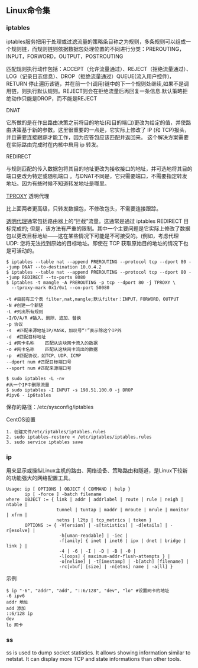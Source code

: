 ## Linux命令集

### iptables

iptables服务把用于处理或过滤流量的策略条目称之为规则，多条规则可以组成一个规则链，而规则链则依据数据包处理位置的不同进行分类：PREROUTING，INPUT，FORWORD，OUTPUT，POSTROUTING

匹配规则执行动作包括：ACCEPT（允许流量通过）、REJECT（拒绝流量通过）、LOG（记录日志信息）、DROP（拒绝流量通过）QUEUE(流入用户控件)，RETURN 停止遍历该链，并在前一个(调用)链中的下一个规则处继续,如果不是调用链，则执行默认规则。REJECT则会在拒绝流量后再回复一条信息.默认策略拒绝动作只能是DROP，而不能是REJECT

DNAT

 它所做的是在作出路由决策之前将目的地址(和目的端口)更改为给定的值，并使路由决策基于新的参数。这里很重要的一点是，它实际上修改了 IP (和 TCP)报头，并且需要连接跟踪才能工作，因为应答包应该匹配并返回来。  这个解决方案需要在实际路由完成时在内核中启用 ip 转发。 

REDIRECT

 与规则匹配的传入数据包将其目的地址更改为接收接口的地址，并可选地将其目的端口更改为特定或随机端口 。与DNAT不同是，它只需要端口，不需要指定转发地址。因为有些时候不知道转发地址是哪里。

[TPROXY](http://gsoc-blog.ecklm.com/iptables-redirect-vs.-dnat-vs.-tproxy/) 透明代理

比上面两者更高级，只转发数据包，不修改包头，不需要连接跟踪。 

[透明代理](https://www.kernel.org/doc/Documentation/networking/tproxy.txt)通常包括路由器上的“拦截”流量。这通常是通过 iptables REDIRECT 目标完成的; 但是，该方法有严重的限制。其中一个主要问题是它实际上修改了数据包以更改目标地址——这在某些情况下可能是不可接受的。(例如，考虑代理 UDP: 您将无法找到原始的目标地址。即使在 TCP 获取原始目的地址的情况下也是可活动的。 



```shell
$ iptables --table nat --append PREROUTING --protocol tcp --dport 80 --jump DNAT --to-destination 10.0.4.2
$ iptables --table nat --append PREROUTING --protocol tcp --dport 80 --jump REDIRECT --to-ports 8080
$ iptables -t mangle -A PREROUTING -p tcp --dport 80 -j TPROXY \
  --tproxy-mark 0x1/0x1 --on-port 50080
```



```shell
-t #目前有三个表 filter,nat,mangle;默认filter：INPUT，FORWORD，OUTPUT
-N #创建一个新链
-L #列出所有规则
-I/D/A/R #插入、删除、追加、替换
-p 协议
-s	#匹配来源地址IP/MASK，加叹号“!”表示除这个IP外
-d	#匹配目标地址
-i #网卡名称	匹配从这块网卡流入的数据
-o #网卡名称	匹配从这块网卡流出的数据
-p	#匹配协议，如TCP、UDP、ICMP
--dport num	#匹配目标端口号
--sport num	#匹配来源端口号
```

```shell
$ sudo iptables -L -nv
#从一个IP中删除流量
$ sudo iptables -I INPUT -s 198.51.100.0 -j DROP
#ipv6 - ip6tables
```



保存的路径：/etc/sysconfig/iptables

CentOS设置

```shell
1. 创建文件/etc/iptables/iptables.rules
2. sudo iptables-restore < /etc/iptables/iptables.rules
3. sudo service iptables save
```



### ip

用来显示或操纵Linux主机的路由、网络设备、策略路由和隧道，是Linux下较新的功能强大的网络配置工具。

```shell
Usage: ip [ OPTIONS ] OBJECT { COMMAND | help }
       ip [ -force ] -batch filename
where  OBJECT := { link | addr | addrlabel | route | rule | neigh | ntable |
                   tunnel | tuntap | maddr | mroute | mrule | monitor | xfrm |
                   netns | l2tp | tcp_metrics | token }
       OPTIONS := { -V[ersion] | -s[tatistics] | -d[etails] | -r[esolve] |
                    -h[uman-readable] | -iec |
                    -f[amily] { inet | inet6 | ipx | dnet | bridge | link } |
                    -4 | -6 | -I | -D | -B | -0 |
                    -l[oops] { maximum-addr-flush-attempts } |
                    -o[neline] | -t[imestamp] | -b[atch] [filename] |
                    -rc[vbuf] [size] | -n[etns] name | -a[ll] }
```

示例

```shell
$ ip "-6", "addr", "add", "::6/128", "dev", "lo" #设置网卡的地址
-6 ipv6
addr 地址
add 添加
::6/128 ip
dev 
lo 网卡
```

### ss

ss is used to dump socket statistics. It allows showing information similar to netstat.  It can display more TCP and state informations than other tools.